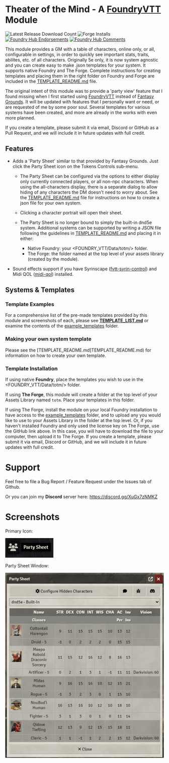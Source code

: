 # Theater of the Mind - A [FoundryVTT](https://www.foundryvtt.com) Module
![Latest Release Download Count](https://img.shields.io/badge/dynamic/json?label=Downloads@latest&query=assets%5B1%5D.download_count&url=https%3A%2F%2Fapi.github.com%2Frepos%2FEddieDover%2Ftheater-of-the-mind%2Freleases%2Flatest)
![Forge Installs](https://img.shields.io/badge/dynamic/json?label=Forge%20Installs&query=package.installs&suffix=%25&url=https%3A%2F%2Fforge-vtt.com%2Fapi%2Fbazaar%2Fpackage%2Ftheater-of-the-mind&colorB=4aa94a)
[![Foundry Hub Endorsements](https://img.shields.io/endpoint?logoColor=white&url=https%3A%2F%2Fwww.foundryvtt-hub.com%2Fwp-json%2Fhubapi%2Fv1%2Fpackage%2Ftheater-of-the-mind%2Fshield%2Fendorsements)](https://www.foundryvtt-hub.com/package/theater-of-the-mind/)
[![Foundry Hub Comments](https://img.shields.io/endpoint?logoColor=white&url=https%3A%2F%2Fwww.foundryvtt-hub.com%2Fwp-json%2Fhubapi%2Fv1%2Fpackage%2Ftheater-of-the-mind%2Fshield%2Fcomments)](https://www.foundryvtt-hub.com/package/theater-of-the-mind/)

This module provides a GM with a table of characters, online only, or all, configurable in settings, in order to quickly see important stats, traits, abilites, etc. of all characters. Originally 5e only, it is now system agnostic and you can create easy to make .json templates for your system. It supports native Foundry and The Forge. Complete instructions for creating templates and placing them in the right folder on Foundry and Forge are included in the [TEMPLATE_README.md](TEMPLATE_README.md) file.

The original intent of this module was to provide a 'party view' feature that I found missing when I first started using [FoundryVTT](https://www.foundryvtt.com) instead of [Fantasy Grounds](https://www.fantasygrounds.com). It will be updated with features that I personally want or need, or are requested of me by some poor soul. Several templates for various systems have been created, and more are already in the works with even more planned.

If you create a template, please submit it via email, Discord or GitHub as a Pull Request, and we will include it in future updates with full credit.

## Features
- Adds a 'Party Sheet' similar to that provided by Fantasy Grounds. Just click the Party Sheet icon on the Tokens Controls sub-menu.

  - The Party Sheet can be configured via the options to either display only currently connected players, or all non-npc characters. When using the all-characters display, there is a separate dialog to allow hiding of any characters the DM doesn't need to worry about. See the [TEMPLATE_README.md](TEMPLATE_README.md) file for instructions on how to create a json file for your own system.

  - Clicking a character portrait will open their sheet.

  - The Party Sheet is no longer bound to simply the built-in dnd5e system. Additional systems can be supported by writing a JSON file following the guidelines in [TEMPLATE_README.md](TEMPLATE_README.md) and placing it in either:

    - Native Foundry: your <FOUNDRY_VTT/Data/totm/> folder.
    - The Forge: the folder named <totm> at the top level of your assets library (created by the module).

- Sound effects support if you have Syrinscape ([fvtt-syrin-control](https://github.com/frondeus/fvtt-syrin-control)) and Midi QOL ([midi-qol](https://gitlab.com/tposney/midi-qol/)) installed.

## Systems & Templates

### Template Examples

For a comprehensive list of the pre-made templates provided by this module and screenshots of each, please see **[TEMPLATE_LIST.md](TEMPLATE_LIST.md)** or examine the contents of the [example_templates](https://github.com/EddieDover/Theater-of-the-Mind/tree/main/example_templates) folder.

### Making your own system template

Please see the [TEMPLATE_README.md]TEMPLATE_README.md) for information on how to create your own template.

### Template Installation

If using native **Foundry**, place the templates you wish to use in the <FOUNDRY_VTT/Data/totm/> folder.

If using **The Forge**, this module will create a folder at the top level of your Assets Library named `totm`. Place your templates in this folder.

If using The Forge, install the module on your local Foundry installation to have access to the [example_templates](https://github.com/EddieDover/Theater-of-the-Mind/tree/main/example_templates) folder, and to upload any you would like to use to your Assets Library in the <totm> folder at the top level. Or, if you haven't installed Foundry and only used the license key on The Forge, use the GitHub link above. In this case, you will have to download the file to your computer, then upload it to The Forge. If you create a template, please submit it via email, Discord or GitHub, and we will include it in future updates with full credit.

# Support

Feel free to file a Bug Report / Feature Request under the Issues tab of Github.

Or you can join my **Discord** server here: https://discord.gg/XuGx7zNMKZ

# Screenshots

Primary Icon:

![Party Sheet Icon](images/psi.png)

Party Sheet Window:

![Preview of Plugin Party Sheet - Only Connected Players](images/preview1.png)
